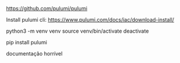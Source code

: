https://github.com/pulumi/pulumi

Install pulumi cli: https://www.pulumi.com/docs/iac/download-install/

python3 -m venv venv
source venv/bin/activate
deactivate

pip install pulumi

documentação horrível